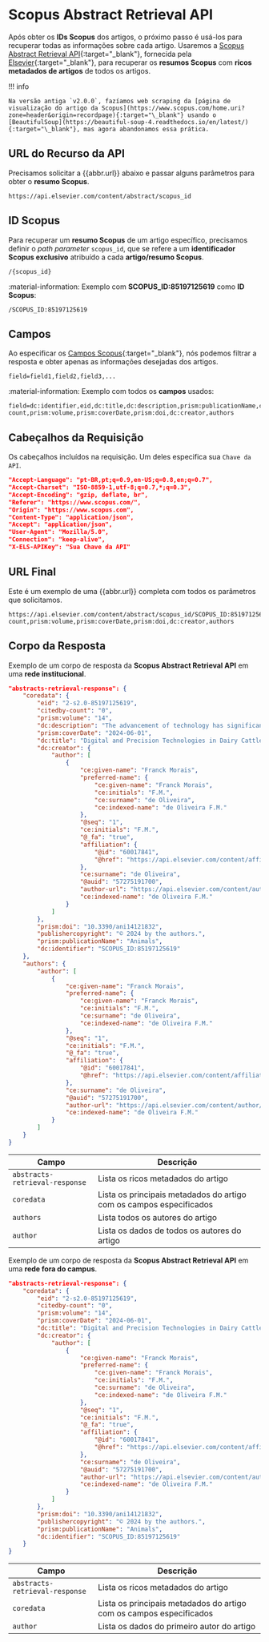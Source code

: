 # Scopus Abstract Retrieval API

Após obter os **IDs Scopus** dos artigos, o próximo passo é usá-los para recuperar todas as informações sobre cada artigo. Usaremos a [Scopus Abstract Retrieval API]({{links.scAbstractRetrievalApi}}){:target="\_blank"}, fornecida pela [Elsevier]({{links.elsevier}}){:target="\_blank"}, para recuperar os **resumos Scopus** com **ricos metadados de artigos** de todos os artigos.

!!! info

    Na versão antiga `v2.0.0`, fazíamos web scraping da [página de visualização do artigo da Scopus](https://www.scopus.com/home.uri?zone=header&origin=recordpage){:target="\_blank"} usando o [BeautifulSoup](https://beautiful-soup-4.readthedocs.io/en/latest/){:target="\_blank"}, mas agora abandonamos essa prática.

## URL do Recurso da API

Precisamos solicitar a {{abbr.url}} abaixo e passar alguns parâmetros para obter o **resumo Scopus**.

```url
https://api.elsevier.com/content/abstract/scopus_id
```

## ID Scopus

Para recuperar um **resumo Scopus** de um artigo específico, precisamos definir o *path parameter* `scopus_id`, que se refere a um **identificador Scopus exclusivo** atribuído a cada **artigo/resumo Scopus**.

```text
/{scopus_id}
```

:material-information: Exemplo com **SCOPUS_ID:85197125619** como **ID Scopus**:

```text
/SCOPUS_ID:85197125619
```

## Campos

Ao especificar os [Campos Scopus](https://dev.elsevier.com/sc_abstract_retrieval_views.html){:target="\_blank"}, nós podemos filtrar a resposta e obter apenas as informações desejadas dos artigos.

```text
field=field1,field2,field3,...
```

:material-information: Exemplo com todos os **campos** usados:

```text
field=dc:identifier,eid,dc:title,dc:description,prism:publicationName,citedby-count,prism:volume,prism:coverDate,prism:doi,dc:creator,authors
```

## Cabeçalhos da Requisição

Os cabeçalhos incluídos na requisição. Um deles especifica sua `Chave da API`.

```json
"Accept-Language": "pt-BR,pt;q=0.9,en-US;q=0.8,en;q=0.7",
"Accept-Charset": "ISO-8859-1,utf-8;q=0.7,*;q=0.3",
"Accept-Encoding": "gzip, deflate, br",
"Referer": "https://www.scopus.com/",
"Origin": "https://www.scopus.com",
"Content-Type": "application/json",
"Accept": "application/json",
"User-Agent": "Mozilla/5.0",
"Connection": "keep-alive",
"X-ELS-APIKey": "Sua Chave da API"
```

## URL Final

Este é um exemplo de uma {{abbr.url}} completa com todos os parâmetros que solicitamos.

```url
https://api.elsevier.com/content/abstract/scopus_id/SCOPUS_ID:85197125619&field=dc:identifier,eid,dc:title,dc:description,prism:publicationName,citedby-count,prism:volume,prism:coverDate,prism:doi,dc:creator,authors
```

## Corpo da Resposta

Exemplo de um corpo de resposta da **Scopus Abstract Retrieval API** em uma **rede institucional**.

```json
"abstracts-retrieval-response": {
    "coredata": {
        "eid": "2-s2.0-85197125619",
        "citedby-count": "0",
        "prism:volume": "14",
        "dc:description": "The advancement of technology has significantly transformed the livestock [...]",
        "prism:coverDate": "2024-06-01",
        "dc:title": "Digital and Precision Technologies in Dairy Cattle Farming: A Bibliometric Analysis",
        "dc:creator": {
            "author": [
                {
                    "ce:given-name": "Franck Morais",
                    "preferred-name": {
                        "ce:given-name": "Franck Morais",
                        "ce:initials": "F.M.",
                        "ce:surname": "de Oliveira",
                        "ce:indexed-name": "de Oliveira F.M."
                    },
                    "@seq": "1",
                    "ce:initials": "F.M.",
                    "@_fa": "true",
                    "affiliation": {
                        "@id": "60017841",
                        "@href": "https://api.elsevier.com/content/affiliation/affiliation_id/60017841"
                    },
                    "ce:surname": "de Oliveira",
                    "@auid": "57275191700",
                    "author-url": "https://api.elsevier.com/content/author/author_id/57275191700",
                    "ce:indexed-name": "de Oliveira F.M."
                }
            ]
        },
        "prism:doi": "10.3390/ani14121832",
        "publishercopyright": "© 2024 by the authors.",
        "prism:publicationName": "Animals",
        "dc:identifier": "SCOPUS_ID:85197125619"
    },
    "authors": {
        "author": [
            {
                "ce:given-name": "Franck Morais",
                "preferred-name": {
                    "ce:given-name": "Franck Morais",
                    "ce:initials": "F.M.",
                    "ce:surname": "de Oliveira",
                    "ce:indexed-name": "de Oliveira F.M."
                },
                "@seq": "1",
                "ce:initials": "F.M.",
                "@_fa": "true",
                "affiliation": {
                    "@id": "60017841",
                    "@href": "https://api.elsevier.com/content/affiliation/affiliation_id/60017841"
                },
                "ce:surname": "de Oliveira",
                "@auid": "57275191700",
                "author-url": "https://api.elsevier.com/content/author/author_id/57275191700",
                "ce:indexed-name": "de Oliveira F.M."
            }
        ]
    }
}
```

| **Campo**                      | **Descrição**                                                       |
| ------------------------------ | ------------------------------------------------------------------- |
| `abstracts-retrieval-response` | Lista os ricos metadados do artigo                                  |
| `coredata`                     | Lista os principais metadados do artigo com os campos especificados |
| `authors`                      | Lista todos os autores do artigo                                    |
| `author`                       | Lista os dados de todos os autores do artigo                        |

Exemplo de um corpo de resposta da **Scopus Abstract Retrieval API** em uma **rede fora do campus**.

```json
"abstracts-retrieval-response": {
    "coredata": {
        "eid": "2-s2.0-85197125619",
        "citedby-count": "0",
        "prism:volume": "14",
        "prism:coverDate": "2024-06-01",
        "dc:title": "Digital and Precision Technologies in Dairy Cattle Farming: A Bibliometric Analysis",
        "dc:creator": {
            "author": [
                {
                    "ce:given-name": "Franck Morais",
                    "preferred-name": {
                        "ce:given-name": "Franck Morais",
                        "ce:initials": "F.M.",
                        "ce:surname": "de Oliveira",
                        "ce:indexed-name": "de Oliveira F.M."
                    },
                    "@seq": "1",
                    "ce:initials": "F.M.",
                    "@_fa": "true",
                    "affiliation": {
                        "@id": "60017841",
                        "@href": "https://api.elsevier.com/content/affiliation/affiliation_id/60017841"
                    },
                    "ce:surname": "de Oliveira",
                    "@auid": "57275191700",
                    "author-url": "https://api.elsevier.com/content/author/author_id/57275191700",
                    "ce:indexed-name": "de Oliveira F.M."
                }
            ]
        },
        "prism:doi": "10.3390/ani14121832",
        "publishercopyright": "© 2024 by the authors.",
        "prism:publicationName": "Animals",
        "dc:identifier": "SCOPUS_ID:85197125619"
    }
}
```

| **Campo**                      | **Descrição**                                                       |
| ------------------------------ | ------------------------------------------------------------------- |
| `abstracts-retrieval-response` | Lista os ricos metadados do artigo                                  |
| `coredata`                     | Lista os principais metadados do artigo com os campos especificados |
| `author`                       | Lista os dados do primeiro autor do artigo                          |
